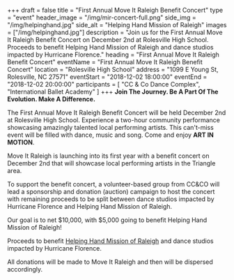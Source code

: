 +++
draft = false
title = "First Annual Move It Raleigh Benefit Concert"
type = "event"
header_image = "/img/mir-concert-full.png"
side_img = "/img/helpinghand.jpg"
side_alt = "Helping Hand Mission of Raleigh"
images = ["/img/helpinghand.jpg"]
description = "Join us for the First Annual Move It Raleigh Benefit Concert on December 2nd at Rolesville High School. Proceeds to benefit Helping Hand Mission of Raleigh and dance studios impacted by Hurricane Florence."
heading = "First Annual Move It Raleigh Benefit Concert"
eventName = "First Annual Move It Raleigh Benefit Concert"
location = "Rolesville High School"
address = "1099 E Young St, Rolesville, NC 27571"
eventStart = "2018-12-02 18:00:00"
eventEnd = "2018-12-02 20:00:00"
participants = [
  "CC & Co Dance Complex", 
  "International Ballet Academy"
  ]
+++
**Join The Journey. Be A Part Of The Evolution. Make A Difference.**

The First Annual Move It Raleigh Benefit Concert will be held December 2nd at Rolesville High School. Experience a two-hour community performance showcasing amazingly talented local performing artists. This can't-miss event will be filled with dance, music and song. Come and enjoy **ART IN MOTION**.

Move It Raleigh is launching into its first year with a benefit concert on December 2nd that will showcase local performing artists in the Triangle area.

To support the benefit concert, a volunteer-based group from CC&CO will lead a sponsorship and donation (auction) campaign to host the concert with remaining proceeds to be split between dance studios impacted by Hurricane Florence and Helping Hand Mission of Raleigh.

Our goal is to net $10,000, with $5,000 going to benefit Helping Hand Mission of Raleigh!

Proceeds to benefit [Helping Hand Mission of Raleigh](http://helpinghandmission.org/) and dance studios impacted by Hurricane Florence.

All donations will be made to Move It Raleigh and then will be dispersed accordingly.
